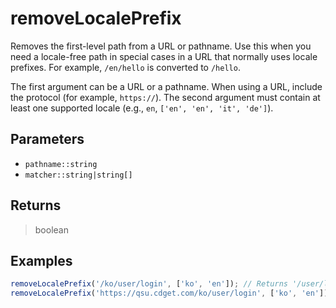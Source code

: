 # removeLocalePrefix <Badge type="tip" text="JavaScript" />

Removes the first-level path from a URL or pathname. Use this when you need a locale-free path in special cases in a URL that normally uses locale prefixes. For example, `/en/hello` is converted to `/hello`.

The first argument can be a URL or a pathname. When using a URL, include the protocol (for example, `https://`). The second argument must contain at least one supported locale (e.g., `en`, `['en', 'en', 'it', 'de']`).

## Parameters

- `pathname::string`
- `matcher::string|string[]`

## Returns

> boolean

## Examples

```javascript
removeLocalePrefix('/ko/user/login', ['ko', 'en']); // Returns '/user/login'
removeLocalePrefix('https://qsu.cdget.com/ko/user/login', ['ko', 'en']); // Returns 'https://qsu.cdget.com/user/login'
```
